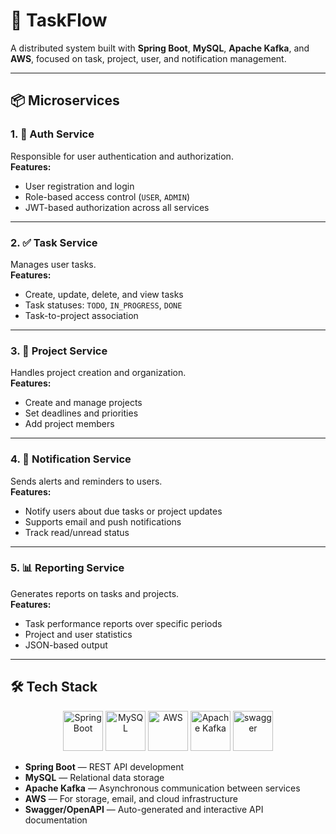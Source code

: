 # 🧩 TaskFlow

A distributed system built with **Spring Boot**, **MySQL**, **Apache Kafka**, and **AWS**, focused on task, project, user, and notification management.

---

## 📦 Microservices

### 1. 🔐 Auth Service
Responsible for user authentication and authorization.  
**Features:**
- User registration and login
- Role-based access control (`USER`, `ADMIN`)
- JWT-based authorization across all services

---

### 2. ✅ Task Service
Manages user tasks.  
**Features:**
- Create, update, delete, and view tasks
- Task statuses: `TODO`, `IN_PROGRESS`, `DONE`
- Task-to-project association

---

### 3. 📁 Project Service
Handles project creation and organization.  
**Features:**
- Create and manage projects
- Set deadlines and priorities
- Add project members

---

### 4. 🔔 Notification Service
Sends alerts and reminders to users.  
**Features:**
- Notify users about due tasks or project updates
- Supports email and push notifications
- Track read/unread status

---

### 5. 📊 Reporting Service
Generates reports on tasks and projects.  
**Features:**
- Task performance reports over specific periods
- Project and user statistics
- JSON-based output

---

## 🛠️ Tech Stack

<div align="center">
  <img height="64" width="64" src="https://cdn.simpleicons.org/Spring/94d31b" title="Spring Boot" />
  <img height="64" width="64" src="https://cdn.simpleicons.org/mysql/4479A1" title="MySQL" />
  <img height="64" width="64" src="https://cdn.simpleicons.org/amazonwebservices/232F3E" title="AWS" />
  <img height="64" width="64" src="https://cdn.simpleicons.org/apachekafka/231F20" title="Apache Kafka" />
  <img height="64" width="64" src="https://cdn.simpleicons.org/swagger/85EA2D" title="swagger" />
</div>

- **Spring Boot** — REST API development
- **MySQL** — Relational data storage
- **Apache Kafka** — Asynchronous communication between services
- **AWS** — For storage, email, and cloud infrastructure
- **Swagger/OpenAPI** — Auto-generated and interactive API documentation


